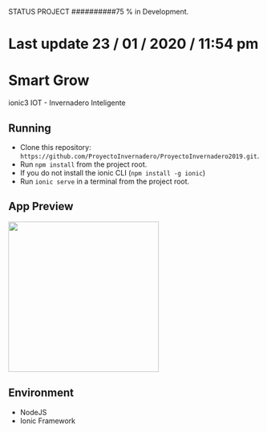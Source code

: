 STATUS PROJECT   ##########75 %    in Development.
# Last update 23 / 01 / 2020 /    11:54 pm
# Smart Grow
 ionic3 IOT - Invernadero Inteligente



 ## Running
 * Clone this repository: `https://github.com/ProyectoInvernadero/ProyectoInvernadero2019.git`.
 * Run `npm install` from the project root.
 * If you do not install the ionic CLI (`npm install -g ionic`)
 * Run `ionic serve` in a terminal from the project root.

 ## App Preview
 <img src="https://pbs.twimg.com/media/ELkImduW4AAH0K5?format=png&name=small" width="300">



 ## Environment
 * NodeJS
 * Ionic Framework
